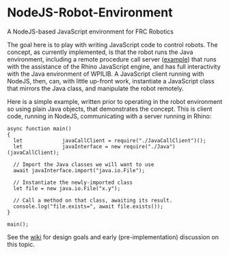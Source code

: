 # NodeJS-Robot-Environment
A NodeJS-based JavaScript environment for FRC Robotics 

The goal here is to play with writing JavaScript code to control robots. The
concept, as currently implemented, is that the robot runs the Java
environment, including a remote procedure call server
([example](https://github.com/FRCteam4909/NodeJS-Robot-Environment/tree/master/example/java-rhino-rpc-server))
that runs with the assistance of the Rhino JavaScript engine, and has full
interactivity with the Java environment of WPILIB. A JavaScript client running
with NodeJS, then, can, with little up-front work, instantiate a JavaScript
class that mirrors the Java class, and manipulate the robot remotely.

Here is a simple example, written prior to operating in the robot environment
so using plain Java objects, that demonstrates the concept. This is client
code, running in NodeJS, communicating with a server running in Rhino:

```
async function main()
{
  let             javaCallClient = require("./JavaCallClient")();
  let             javaInterface = new require("./Java")(javaCallClient);

  // Import the Java classes we will want to use
  await javaInterface.import("java.io.File");

  // Instantiate the newly-imported class
  let file = new java.io.File("x.y");

  // Call a method on that class, awaiting its result.
  console.log("file.exists=", await file.exists());
}

main();
```

See the
[wiki](https://github.com/FRCteam4909/NodeJS-Robot-Environment/wiki) for
design goals and early (pre-implementation) discussion on this topic.
